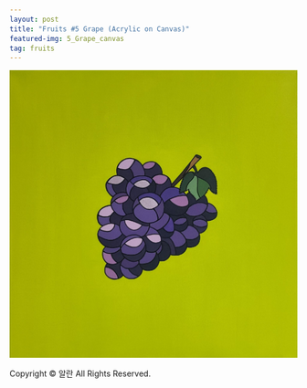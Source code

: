 ```yaml
---
layout: post
title: "Fruits #5 Grape (Acrylic on Canvas)"
featured-img: 5_Grape_canvas
tag: fruits
---
```


![](/assets/img/posts/5_Grape_canvas.jpg)

Copyright © 알란 All Rights Reserved.

